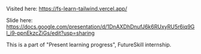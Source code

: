Visited here: https://fs-learn-tailwind.vercel.app/

Slide here: https://docs.google.com/presentation/d/1DnAXDhDnufJ6k6RUxyRU5r6iq9Gl_i9-ppnEkzcZiGs/edit?usp=sharing

This is a part of "Present learning progress", FutureSkill internship.
